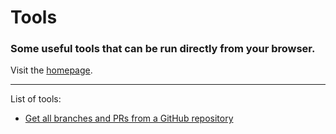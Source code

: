 # Tools #
### Some useful tools that can be run directly from your browser. ###

Visit the [homepage](https://byloth.github.io/tools/).

---

List of tools:

* [Get all branches and PRs from a GitHub repository](https://byloth.github.io/tools/pulls.html)
